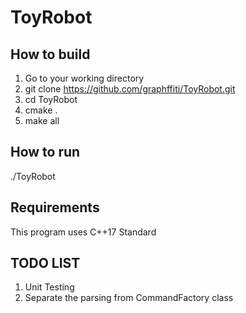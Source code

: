 # ToyRobot

## How to build
1. Go to your working directory
2. git clone https://github.com/graphffiti/ToyRobot.git
3. cd ToyRobot
4. cmake .
5. make all


## How to run
./ToyRobot

## Requirements
This program uses C++17 Standard

## TODO LIST
1. Unit Testing
2. Separate the parsing from CommandFactory class
